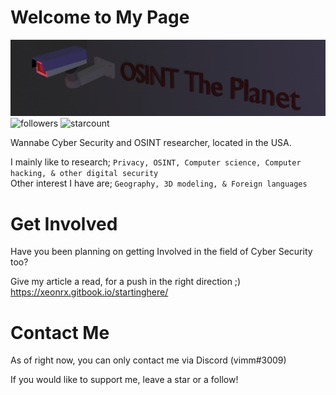 # Welcome to My Page
![OSINT](https://github.com/Xeonrx/Xeonrx/blob/main/OSINT.PNG)
![followers](https://img.shields.io/github/followers/Xeonrx?label=Follow)
![starcount](https://img.shields.io/github/stars/Xeonrx)

Wannabe Cyber Security and OSINT researcher, located in the USA.

I mainly like to research; `Privacy, OSINT, Computer science, Computer hacking, & other digital security` <br />
Other interest I have are; `Geography, 3D modeling, & Foreign languages`

# Get Involved
Have you been planning on getting Involved in the field of Cyber Security too?

Give my article a read, for a push in the right direction ;) <br />
https://xeonrx.gitbook.io/startinghere/

# Contact Me
As of right now, you can only contact me via Discord (vimm#3009)

If you would like to support me, leave a star or a follow!



